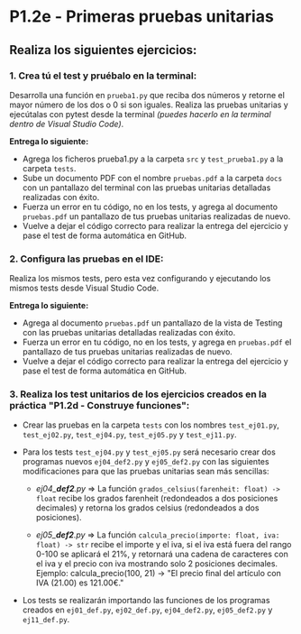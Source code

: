 
# P1.2e - Primeras pruebas unitarias

## Realiza los siguientes ejercicios:

### 1. Crea tú el test y pruébalo en la **terminal**:

Desarrolla una función en `prueba1.py` que reciba dos números y retorne el mayor número de los dos o 0 si son iguales. Realiza las pruebas unitarias y ejecútalas con pytest desde la terminal *(puedes hacerlo en la terminal dentro de Visual Studio Code)*.

**Entrega lo siguiente:**

   - Agrega los ficheros prueba1.py a la carpeta `src` y `test_prueba1.py` a la carpeta `tests`.
   - Sube un documento PDF con el nombre `pruebas.pdf` a la carpeta `docs` con un pantallazo del terminal con las pruebas unitarias detalladas realizadas con éxito.
   - Fuerza un error en tu código, no en los tests, y agrega al documento `pruebas.pdf` un pantallazo de tus pruebas unitarias realizadas de nuevo.
   - Vuelve a dejar el código correcto para realizar la entrega del ejercicio y pase el test de forma automática en GitHub.
    
### 2. Configura las pruebas en el IDE:

Realiza los mismos tests, pero esta vez configurando y ejecutando los mismos tests desde Visual Studio Code.

**Entrega lo siguiente:**

   - Agrega al documento `pruebas.pdf` un pantallazo de la vista de Testing con las pruebas unitarias detalladas realizadas con éxito.
   - Fuerza un error en tu código, no en los tests, y agrega en `pruebas.pdf` el pantallazo de tus pruebas unitarias realizadas de nuevo.
   - Vuelve a dejar el código correcto para realizar la entrega del ejercicio y pase el test de forma automática en GitHub.

### 3. Realiza los test unitarios de los ejercicios creados en la práctica "P1.2d - Construye funciones":

   - Crear las pruebas en la carpeta `tests` con los nombres `test_ej01.py`, `test_ej02.py`, `test_ej04.py`, `test_ej05.py` y `test_ej11.py`.
   
   - Para los tests `test_ej04.py` y `test_ej05.py` será necesario crear dos programas nuevos `ej04_def2.py` y `ej05_def2.py` con las siguientes modificaciones para que las pruebas unitarias sean más sencillas:
   
      * *ej04_**def2**.py* => La función `grados_celsius(farenheit: float) -> float` recibe los grados farenheit (redondeados a dos posiciones decimales) y retorna los grados celsius (redondeados a dos posiciones).
        
      * *ej05_**def2**.py* => La función `calcula_precio(importe: float, iva: float) -> str` recibe el importe y el iva, si el iva está fuera del rango 0-100 se aplicará el 21%, y retornará una cadena de caracteres con el iva y el precio con iva mostrando solo 2 posiciones decimales. Ejemplo: calcula_precio(100, 21) -> "El precio final del artículo con IVA (21.00) es 121.00€."

   - Los tests se realizarán importando las funciones de los programas creados en `ej01_def.py`, `ej02_def.py`, `ej04_def2.py`, `ej05_def2.py` y `ej11_def.py`.

